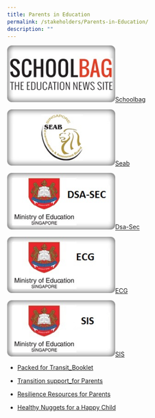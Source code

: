 ```yaml
---
title: Parents in Education
permalink: /stakeholders/Parents-in-Education/
description: ""
---
```

<img style="width:50%;height:50%" src="/images/Stakeholders/Parents%20in%20Education/SchoolBag.jpg">[Schoolbag](https://www.schoolbag.edu.sg/)

<img style="width:50%;height:50%" src="/images/Stakeholders/Parents%20in%20Education/SEAB.jpg">[Seab](https://www.seab.gov.sg/home)

<img style="width:50%;height:50%" src="/images/Stakeholders/Parents%20in%20Education/DSA.jpg">[Dsa-Sec](https://www.moe.gov.sg/secondary/dsa)

<img style="width:50%;height:50%" src="/images/Stakeholders/Parents%20in%20Education/ECG.jpg">[ECG](https://www.myskillsfuture.gov.sg/content/student/en/primary.html)

<img style="width:50%;height:50%" src="/images/Stakeholders/Parents%20in%20Education/SIS.jpg">[SIS](https://www.moe.gov.sg/schoolfinder/?journey=Secondary%20school)


* [Packed for Transit_Booklet](/files/Parents%20in%20Education/Packed%20for%20Transit_Booklet.pdf)

* [Transition support_for Parents](/files/Parents%20in%20Education/Transition%20support_for%20Parents.pdf)

* [Resilience Resources for Parents](/files/Parents%20in%20Education/Resilience_Resources%20for%20Parents.pdf)

* [Healthy Nuggets for a Happy Child](/files/Parents%20in%20Education/Rivervale_SelfHelpKit_View%20(1).pdf)